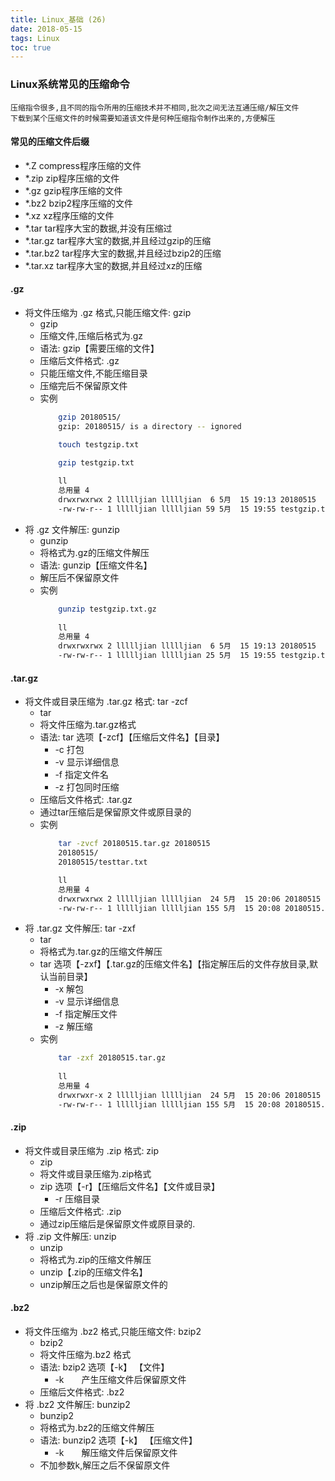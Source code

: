 ```yaml
---
title: Linux_基础 (26)
date: 2018-05-15
tags: Linux
toc: true
---
```


### Linux系统常见的压缩命令
    压缩指令很多,且不同的指令所用的压缩技术并不相同,批次之间无法互通压缩/解压文件
    下载到某个压缩文件的时候需要知道该文件是何种压缩指令制作出来的,方便解压

<!-- more -->

#### 常见的压缩文件后缀
- *.Z compress程序压缩的文件
- *.zip zip程序压缩的文件
- *.gz gzip程序压缩的文件
- *.bz2 bzip2程序压缩的文件
- *.xz xz程序压缩的文件
- *.tar tar程序大宝的数据,并没有压缩过
- *.tar.gz tar程序大宝的数据,并且经过gzip的压缩
- *.tar.bz2 tar程序大宝的数据,并且经过bzip2的压缩
- *.tar.xz tar程序大宝的数据,并且经过xz的压缩

#### .gz
- 将文件压缩为 .gz 格式,只能压缩文件: gzip
    * gzip
    * 压缩文件,压缩后格式为.gz
    * 语法:  gzip【需要压缩的文件】
    * 压缩后文件格式: .gz
    * 只能压缩文件,不能压缩目录
    * 压缩完后不保留原文件
    * 实例
        ```bash
            gzip 20180515/
            gzip: 20180515/ is a directory -- ignored

            touch testgzip.txt

            gzip testgzip.txt
            
            ll
            总用量 4
            drwxrwxrwx 2 llllljian llllljian  6 5月  15 19:13 20180515
            -rw-rw-r-- 1 llllljian llllljian 59 5月  15 19:55 testgzip.txt.gz
        ```
- 将 .gz 文件解压: gunzip
    * gunzip
    * 将格式为.gz的压缩文件解压
    * 语法:  gunzip【压缩文件名】
    * 解压后不保留原文件
    * 实例
        ```bash
            gunzip testgzip.txt.gz
            
            ll
            总用量 4
            drwxrwxrwx 2 llllljian llllljian  6 5月  15 19:13 20180515
            -rw-rw-r-- 1 llllljian llllljian 25 5月  15 19:55 testgzip.txt
        ```

#### .tar.gz
- 将文件或目录压缩为 .tar.gz 格式: tar -zcf
    * tar
    * 将文件压缩为.tar.gz格式
    * 语法:  tar 选项【-zcf】【压缩后文件名】【目录】　　　
        * -c 打包
        * -v 显示详细信息
        * -f  指定文件名
        * -z 打包同时压缩
    * 压缩后文件格式: .tar.gz
    * 通过tar压缩后是保留原文件或原目录的
    * 实例
        ```bash
            tar -zvcf 20180515.tar.gz 20180515
            20180515/
            20180515/testtar.txt

            ll
            总用量 4
            drwxrwxrwx 2 llllljian llllljian  24 5月  15 20:06 20180515
            -rw-rw-r-- 1 llllljian llllljian 155 5月  15 20:08 20180515.tar.gz
        ```
- 将 .tar.gz 文件解压: tar -zxf
    * tar
    * 将格式为.tar.gz的压缩文件解压
    * tar 选项【-zxf】【.tar.gz的压缩文件名】【指定解压后的文件存放目录,默认当前目录】
        * -x 解包
        * -v 显示详细信息
        * -f 指定解压文件
        * -z 解压缩
    * 实例
        ```bash
            tar -zxf 20180515.tar.gz
            
            ll
            总用量 4
            drwxrwxr-x 2 llllljian llllljian  24 5月  15 20:06 20180515
            -rw-rw-r-- 1 llllljian llllljian 155 5月  15 20:08 20180515.tar.gz
        ```

#### .zip
- 将文件或目录压缩为 .zip 格式: zip
    * zip
    * 将文件或目录压缩为.zip格式
    * zip 选项【-r】【压缩后文件名】【文件或目录】
        * -r  压缩目录
    * 压缩后文件格式: .zip
    * 通过zip压缩后是保留原文件或原目录的.
- 将 .zip 文件解压: unzip 
    * unzip
    * 将格式为.zip的压缩文件解压
    * unzip【.zip的压缩文件名】
    * unzip解压之后也是保留原文件的

#### .bz2
- 将文件压缩为 .bz2 格式,只能压缩文件: bzip2
    * bzip2
    * 将文件压缩为.bz2 格式
    * 语法:  bzip2 选项【-k】 【文件】
        * -k　　产生压缩文件后保留原文件
    * 压缩后文件格式: .bz2
- 将 .bz2 文件解压: bunzip2
    * bunzip2
    * 将格式为.bz2的压缩文件解压
    * 语法: bunzip2 选项【-k】 【压缩文件】
        * -k　　解压缩文件后保留原文件
    * 不加参数k,解压之后不保留原文件
